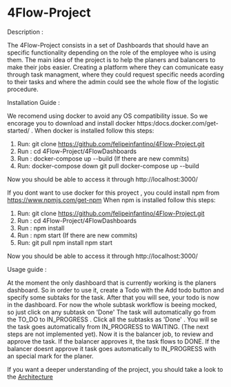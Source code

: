 # 4Flow-Project

Description :

The 4Flow-Project consists in a set of Dashboards that should have an specific functionality depending on the role of the employee who is using them. The main idea of the project is to help the planers and balancers to make their jobs easier. Creating a platform where they can comunicate easy through task managment, where they could request specific needs acording to their tasks and where the admin could see the whole flow of the logistic procedure.
    
Installation Guide :

We recomend using docker to avoid any OS compatibility issue. So we encorage you to download and install docker https:/docs.docker.com/get-started/ .
When docker is installed follow this steps:
1. Run: 
git clone https://github.com/felipeinfantino/4Flow-Project.git 
2. Run :
cd 4Flow-Project/4FlowDashboards
3. Run :
docker-compose up --build
(If there are new commits)
4. Run: 
docker-compose down
git pull
docker-compose up --build

Now you should be able to access it through http://localhost:3000/

If you dont want to use docker for this proyect , you could install npm from https://www.npmjs.com/get-npm
When npm is installed follow this steps: 
1. Run: 
git clone https://github.com/felipeinfantino/4Flow-Project.git 
2. Run :
cd 4Flow-Project/4FlowDashboards
3. Run :
npm install
4. Run :
npm start 
(If there are new commits)
5. Run: 
git pull
npm install
npm start

Now you should be able to access it through http://localhost:3000/


Usage guide :

At the moment the only dashboard that is currently working is the planers dashboard. 
So in order to use it, create a Todo with the Add todo button and specify some subtaks for the task.
After that you will see, your todo is now in the dashboard. 
For now the whole subtask workflow is beeing mocked, so just click on any subtask on 'Done'
The task will automatically go from the TO_DO to IN_PROGRESS .
Click all the subtasks as 'Done' . You will se the task goes automatically from IN_PROGRESS to WAITING.
(The next steps are not implemented yet).
Now it is the balancer job, to review and approve the task. If the balancer approves it, the task flows to DONE. 
If the balancer doesnt approve  it task goes automatically to IN_PROGRESS with an special mark for the planer. 

If you want a deeper understanding of the project, you should take a look to the [ Architecture ](https://github.com/felipeinfantino/4Flow-Project/blob/master/architecture.md)